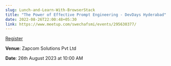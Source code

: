 ```yaml
---
slug: Lunch-and-Learn-With-BrowserStack
title: "The Power of Effective Prompt Engineering - DevDays Hyderabad"
date: 2022-08-26T22:00:48+05:30
link: https://www.meetup.com/swechafsmi/events/295630377/
---
```


[Register](https://www.meetup.com/swechafsmi/events/295630377/)

**Venue**: Zapcom Solutions Pvt Ltd

**Date**: 26th August 2023 at 10:00 AM